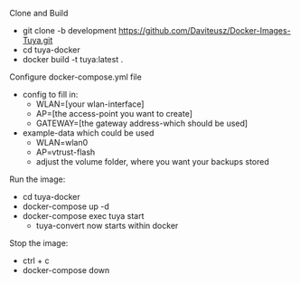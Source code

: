 Clone and Build

- git clone -b development https://github.com/Daviteusz/Docker-Images-Tuya.git
- cd tuya-docker
- docker build -t tuya:latest .

Configure docker-compose.yml file 

- config to fill in:
  - WLAN=[your wlan-interface]
  - AP=[the access-point you want to create]
  - GATEWAY=[the gateway address-which should be used]
- example-data which could be used
  - WLAN=wlan0
  - AP=vtrust-flash
  - adjust the volume folder, where you want your backups stored

Run the image:

- cd tuya-docker
- docker-compose up -d
- docker-compose exec tuya start
  - tuya-convert now starts within docker

Stop the image:

- ctrl + c 
- docker-compose down
